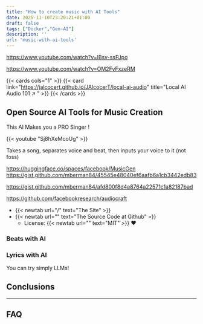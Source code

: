 ```yaml
---
title: "How to create music with AI Tools"
date: 2025-11-10T23:20:21+01:00
draft: false
tags: ["Docker","Gen-AI"]
description: ''
url: 'music-with-ai-tools'
---
```



<!-- 
```
conda create -n textgen python=3.10.9
conda activate textgen
install pytorch: pip3 install torch torchvision torchaudio --index-url https://download.pytorch.org/whl/cu117
git clone https://github.com/oobabooga/text-generation-webui
cd text-generation-webui
pip install -r requirements.txt
python server.py
# download model
# refresh model list
# load model
# switch to chat mode
```


## FAQ


### What it is Gradio?

 Build Machine Learning Applications Easily with Gradio in Python 
<https://www.youtube.com/watch?v=3DGLznJorT8>

https://github.com/NeuralNine/drawing-classifier

https://busterbenson.com/


<!-- ## FAQ

### What is oobabooga?

https://gist.github.com/mberman84/45545e48040ef6aafb6a1cb3442edb83



<!-- #### More about RAGs

https://www.youtube.com/watch?v=_cDRrSAKSnY
https://mer.vin/2024/01/rag-with-chromadb-llama-index-ollama-csv/


https://www.youtube.com/watch?v=71e6xfxrIRs - Understanding Gaussian Processes | Part 1 - What are Gaussian Processes? -->



<!-- #### How to Select the Right Model?

https://www.choosellm.com/ -->

<!-- 
https://docs.privategpt.dev/recipes/choice-of-llm/list-of-ll-ms -->


https://www.youtube.com/watch?v=lBsv-ssPJpo

https://www.youtube.com/watch?v=OM2FyFxzeRM


{{< cards cols="1" >}}
  {{< card link="https://jalcocert.github.io/JAlcocerT/local-ai-audio" title="Local AI Audio 101 ↗ " >}}
{{< /cards >}}


## Open Source AI Tools for Music Creation



This AI Makes you a PRO Singer !

<!--
https://www.youtube.com/watch?v=Sj8hXeMcoUg
-->

{{< youtube "Sj8hXeMcoUg" >}}


Takes a song, separates voice and beat, then inputs your voice to it (not foss)

<https://huggingface.co/spaces/facebook/MusicGen>
<https://gist.github.com/mberman84/45545e48040ef6aafb6a1cb3442edb83>


<https://gist.github.com/mberman84/afd800f8d4a8764a22571c1a82187bad>

<https://github.com/facebookresearch/audiocraft>


* {{< newtab url="/" text="The Site" >}}
* {{< newtab url="" text="The Source Code at Github" >}}
    * License: {{< newtab url="" text="MIT" >}} ❤️

### Beats with AI

### Lyrics with AI

You can try simply LLMs!



## Conclusions




---

## FAQ